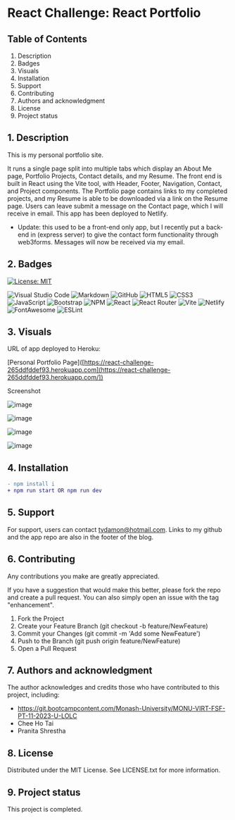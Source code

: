 # React Challenge: React Portfolio

## Table of Contents

1. Description
2. Badges
3. Visuals
4. Installation
5. Support
6. Contributing 
7. Authors and acknowledgment
8. License
9.  Project status

## 1. Description

This is my personal portfolio site.

It runs a single page split into multiple tabs which display an About Me page, Portfolio Projects, Contact details, and my Resume. The front end is built in React using the Vite tool, with Header, Footer, Navigation, Contact, and Project components. The Portfolio page contains links to my completed projects, and my Resume is able to be downloaded via a link on the Resume page. Users can leave submit a message on the Contact page, which I will receive in email. This app has been deployed to Netlify.

* Update: this used to be a front-end only app, but I recently put a back-end in (express server) to give the contact form functionality through web3forms. Messages will now be received via my email.

## 2. Badges

[![License: MIT](https://img.shields.io/badge/License-MIT-yellow.svg)](https://opensource.org/licenses/MIT) 

![Visual Studio Code](https://img.shields.io/badge/Visual%20Studio%20Code-0078d7.svg?style=for-the-badge&logo=visual-studio-code&logoColor=white) ![Markdown](https://img.shields.io/badge/markdown-%23000000.svg?style=for-the-badge&logo=markdown&logoColor=white) ![GitHub](https://img.shields.io/badge/github-%23121011.svg?style=for-the-badge&logo=github&logoColor=white) ![HTML5](https://img.shields.io/badge/html5-%23E34F26.svg?style=for-the-badge&logo=html5&logoColor=white) ![CSS3](https://img.shields.io/badge/css3-%231572B6.svg?style=for-the-badge&logo=css3&logoColor=white) ![JavaScript](https://img.shields.io/badge/javascript-%23323330.svg?style=for-the-badge&logo=javascript&logoColor=%23F7DF1E) ![Bootstrap](https://img.shields.io/badge/bootstrap-%238511FA.svg?style=for-the-badge&logo=bootstrap&logoColor=white) ![NPM](https://img.shields.io/badge/npm-CB3837.svg?style=for-the-badge&logo=npm&logoColor=white) ![React](https://img.shields.io/badge/react-%2320232a.svg?style=for-the-badge&logo=react&logoColor=%2361DAFB) ![React Router](https://img.shields.io/badge/React_Router-CA4245?style=for-the-badge&logo=react-router&logoColor=white) ![Vite](https://img.shields.io/badge/vite-%23646CFF.svg?style=for-the-badge&logo=vite&logoColor=white) ![Netlify](https://img.shields.io/badge/netlify-%23000000.svg?style=for-the-badge&logo=netlify&logoColor=#00C7B7) ![FontAwesome](https://img.shields.io/badge/Font%20Awesome-538DD7.svg?style=for-the-badge&logo=Font-Awesome&logoColor=white) ![ESLint](https://img.shields.io/badge/ESLint-4B32C3.svg?style=for-the-badge&logo=ESLint&logoColor=white)

## 3. Visuals

URL of app deployed to Heroku: 

[Personal Portfolio Page]([https://react-challenge-265ddfddef93.herokuapp.com](https://react-challenge-265ddfddef93.herokuapp.com/])

Screenshot

![image](https://github.com/sifzerda/Tech-Blog/assets/139626561/83208607-f29b-4ef8-a038-41ba0814ef53)

![image](https://github.com/sifzerda/Tech-Blog/assets/139626561/a41b3995-3bea-4fe2-8e23-9ae4792f684e)

![image](https://github.com/sifzerda/Tech-Blog/assets/139626561/cfcf8da9-ebb6-4d31-bff6-50b334a55580)

![image](https://github.com/sifzerda/Tech-Blog/assets/139626561/d9bdb58f-a68b-40de-b52b-ad8ccc74ece8)

## 4. Installation

```diff
- npm install i
+ npm run start OR npm run dev
```

## 5. Support

For support, users can contact tydamon@hotmail.com. Links to my github and the app repo are also in the footer of the blog.

## 6. Contributing

Any contributions you make are greatly appreciated.

If you have a suggestion that would make this better, please fork the repo and create a pull request. You can also simply open an issue with the tag "enhancement". 
1.	Fork the Project
2.	Create your Feature Branch (git checkout -b feature/NewFeature)
3.	Commit your Changes (git commit -m 'Add some NewFeature')
4.	Push to the Branch (git push origin feature/NewFeature)
5.	Open a Pull Request

## 7. Authors and acknowledgment

The author acknowledges and credits those who have contributed to this project, including:

-	https://git.bootcampcontent.com/Monash-University/MONU-VIRT-FSF-PT-11-2023-U-LOLC
-	Chee Ho Tai
-	Pranita Shrestha

## 8. License

Distributed under the MIT License. See LICENSE.txt for more information.
 
## 9. Project status

This project is completed.
